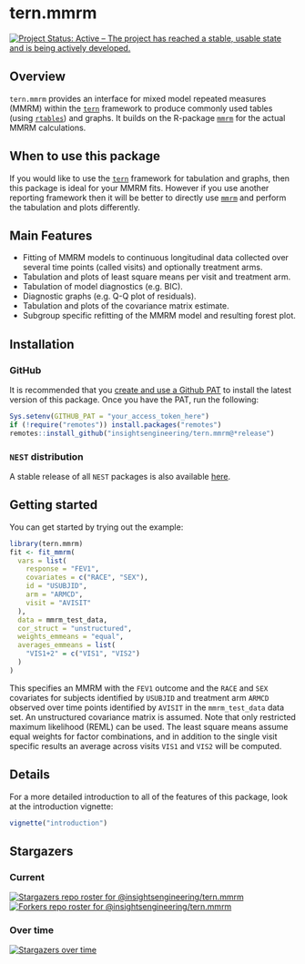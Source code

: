 # tern.mmrm

[![Project Status: Active – The project has reached a stable, usable state and is being actively developed.](https://www.repostatus.org/badges/latest/active.svg)](https://www.repostatus.org/#active)

## Overview

`tern.mmrm` provides an interface for mixed model repeated measures (MMRM) within the
[`tern`](https://insightsengineering.github.io/tern) framework
to produce commonly used tables (using [`rtables`](https://roche.github.io/rtables)) and graphs.
It builds on the R-package [`mmrm`](https://openpharma.github.io/mmrm/) for the actual MMRM calculations.

## When to use this package

If you would like to use the [`tern`](https://insightsengineering.github.io/tern) framework for
tabulation and graphs, then this package is ideal for your MMRM fits.
However if you use another reporting framework then it will be better to directly use
[`mmrm`](https://openpharma.github.io/mmrm/) and perform the tabulation and plots differently.

## Main Features

* Fitting of MMRM models to continuous longitudinal data collected over several time points
  (called visits) and optionally treatment arms.
* Tabulation and plots of least square means per visit and treatment arm.
* Tabulation of model diagnostics (e.g. BIC).
* Diagnostic graphs (e.g. Q-Q plot of residuals).
* Tabulation and plots of the covariance matrix estimate.
* Subgroup specific refitting of the MMRM model and resulting forest plot.

## Installation

### GitHub

It is recommended that you [create and use a Github PAT](https://docs.github.com/en/github/authenticating-to-github/keeping-your-account-and-data-secure/creating-a-personal-access-token) to install the latest version of this package. Once you have the PAT, run the following:

```r
Sys.setenv(GITHUB_PAT = "your_access_token_here")
if (!require("remotes")) install.packages("remotes")
remotes::install_github("insightsengineering/tern.mmrm@*release")
```

### `NEST` distribution

A stable release of all `NEST` packages is also available [here](https://github.com/insightsengineering/depository#readme).

## Getting started

You can get started by trying out the example:

```r
library(tern.mmrm)
fit <- fit_mmrm(
  vars = list(
    response = "FEV1",
    covariates = c("RACE", "SEX"),
    id = "USUBJID",
    arm = "ARMCD",
    visit = "AVISIT"
  ),
  data = mmrm_test_data,
  cor_struct = "unstructured",
  weights_emmeans = "equal",
  averages_emmeans = list(
    "VIS1+2" = c("VIS1", "VIS2")
  )
)
```

This specifies an MMRM with the `FEV1` outcome and the `RACE` and `SEX` covariates
for subjects identified by `USUBJID` and treatment arm `ARMCD` observed over time points
identified by `AVISIT` in the `mmrm_test_data` data set. An unstructured covariance
matrix is assumed. Note that only restricted maximum likelihood (REML) can be used.
The least square means assume equal weights for factor combinations, and in addition
to the single visit specific results an average across visits `VIS1` and `VIS2` will
be computed.

## Details

For a more detailed introduction to all of the features of this package, look at the introduction vignette:

```r
vignette("introduction")
```

## Stargazers

### Current

[![Stargazers repo roster for @insightsengineering/tern.mmrm](https://reporoster.com/stars/insightsengineering/tern.mmrm)](https://github.com/insightsengineering/tern.mmrm/stargazers)
[![Forkers repo roster for @insightsengineering/tern.mmrm](https://reporoster.com/forks/insightsengineering/tern.mmrm)](https://github.com/insightsengineering/tern.mmrm/network/members)

### Over time

[![Stargazers over time](https://starchart.cc/insightsengineering/tern.mmrm.svg)](https://starchart.cc/insightsengineering/tern.mmrm)
